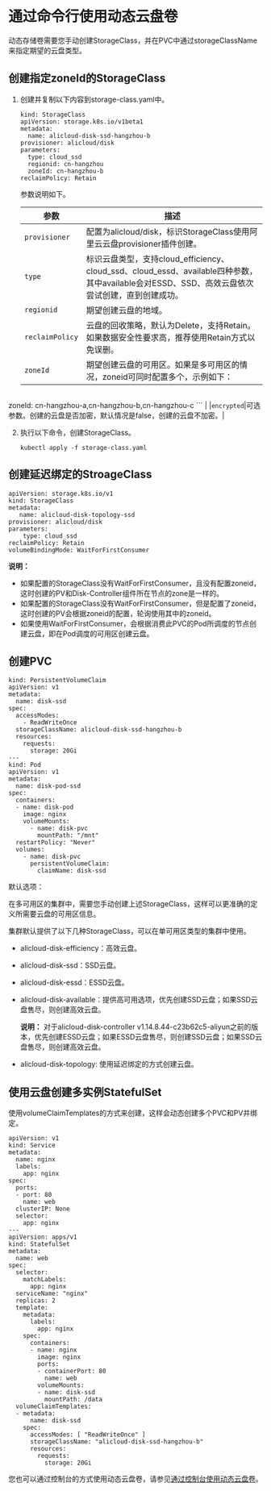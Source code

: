 # 通过命令行使用动态云盘卷

动态存储卷需要您手动创建StorageClass，并在PVC中通过storageClassName来指定期望的云盘类型。

## 创建指定zoneId的StorageClass

1.  创建并复制以下内容到storage-class.yaml中。

    ```
    kind: StorageClass
    apiVersion: storage.k8s.io/v1beta1
    metadata:
      name: alicloud-disk-ssd-hangzhou-b
    provisioner: alicloud/disk
    parameters:
      type: cloud_ssd
      regionid: cn-hangzhou
      zoneId: cn-hangzhou-b
    reclaimPolicy: Retain
    ```

    参数说明如下。

    |参数|描述|
    |--|--|
    |`provisioner`|配置为alicloud/disk，标识StorageClass使用阿里云云盘provisioner插件创建。|
    |`type`|标识云盘类型，支持cloud\_efficiency、cloud\_ssd、cloud\_essd、available四种参数，其中available会对ESSD、SSD、高效云盘依次尝试创建，直到创建成功。|
    |`regionid`|期望创建云盘的地域。|
    |`reclaimPolicy`|云盘的回收策略，默认为Delete，支持Retain。如果数据安全性要求高，推荐使用Retain方式以免误删。|
    |`zoneId`|期望创建云盘的可用区。如果是多可用区的情况，zoneid可同时配置多个，示例如下：

    ```
zoneId: cn-hangzhou-a,cn-hangzhou-b,cn-hangzhou-c
    ``` |
    |`encrypted`|可选参数。创建的云盘是否加密，默认情况是false，创建的云盘不加密。|

2.  执行以下命令，创建StorageClass。

    ```
    kubectl apply -f storage-class.yaml
    ```


## 创建延迟绑定的StroageClass

```
apiVersion: storage.k8s.io/v1
kind: StorageClass
metadata:
   name: alicloud-disk-topology-ssd
provisioner: alicloud/disk
parameters:
    type: cloud_ssd
reclaimPolicy: Retain
volumeBindingMode: WaitForFirstConsumer
```

**说明：**

-   如果配置的StorageClass没有WaitForFirstConsumer，且没有配置zoneid，这时创建的PV和Disk-Controller组件所在节点的zone是一样的。
-   如果配置的StorageClass没有WaitForFirstConsumer，但是配置了zoneid，这时创建的PV会根据zoneid的配置，轮询使用其中的zoneid。
-   如果使用WaitForFirstConsumer，会根据消费此PVC的Pod所调度的节点创建云盘，即在Pod调度的可用区创建云盘。

## 创建PVC

```
kind: PersistentVolumeClaim
apiVersion: v1
metadata:
  name: disk-ssd
spec:
  accessModes:
    - ReadWriteOnce
  storageClassName: alicloud-disk-ssd-hangzhou-b
  resources:
    requests:
      storage: 20Gi
---
kind: Pod
apiVersion: v1
metadata:
  name: disk-pod-ssd
spec:
  containers:
  - name: disk-pod
    image: nginx
    volumeMounts:
      - name: disk-pvc
        mountPath: "/mnt"
  restartPolicy: "Never"
  volumes:
    - name: disk-pvc
      persistentVolumeClaim:
        claimName: disk-ssd
```

默认选项：

在多可用区的集群中，需要您手动创建上述StorageClass，这样可以更准确的定义所需要云盘的可用区信息。

集群默认提供了以下几种StorageClass，可以在单可用区类型的集群中使用。

-   alicloud-disk-efficiency：高效云盘。
-   alicloud-disk-ssd：SSD云盘。
-   alicloud-disk-essd：ESSD云盘。
-   alicloud-disk-available：提供高可用选项，优先创建SSD云盘；如果SSD云盘售尽，则创建高效云盘。

    **说明：** 对于alicloud-disk-controller v1.14.8.44-c23b62c5-aliyun之前的版本，优先创建ESSD云盘；如果ESSD云盘售尽，则创建SSD云盘；如果SSD云盘售尽，则创建高效云盘。

-   alicloud-disk-topology: 使用延迟绑定的方式创建云盘。

## 使用云盘创建多实例StatefulSet

使用volumeClaimTemplates的方式来创建，这样会动态创建多个PVC和PV并绑定。

```
apiVersion: v1
kind: Service
metadata:
  name: nginx
  labels:
    app: nginx
spec:
  ports:
  - port: 80
    name: web
  clusterIP: None
  selector:
    app: nginx
---
apiVersion: apps/v1
kind: StatefulSet
metadata:
  name: web
spec:
  selector:
    matchLabels:
      app: nginx
  serviceName: "nginx"
  replicas: 2
  template:
    metadata:
      labels:
        app: nginx
    spec:
      containers:
      - name: nginx
        image: nginx
        ports:
        - containerPort: 80
          name: web
        volumeMounts:
        - name: disk-ssd
          mountPath: /data
  volumeClaimTemplates:
  - metadata:
      name: disk-ssd
    spec:
      accessModes: [ "ReadWriteOnce" ]
      storageClassName: "alicloud-disk-ssd-hangzhou-b"
      resources:
        requests:
          storage: 20Gi
```

您也可以通过控制台的方式使用动态云盘卷，请参见[通过控制台使用动态云盘卷](/cn.zh-CN/Kubernetes集群用户指南/存储管理-Flexvolume/云盘存储卷/通过控制台使用动态云盘卷.md)。

